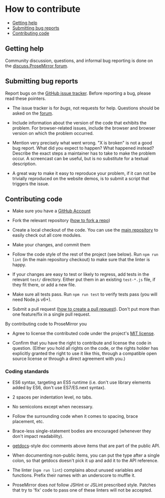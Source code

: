 # How to contribute

- [Getting help](#getting-help)
- [Submitting bug reports](#submitting-bug-reports)
- [Contributing code](#contributing-code)

## Getting help

Community discussion, questions, and informal bug reporting is done on the
[discuss.ProseMirror forum](http://discuss.prosemirror.net).

## Submitting bug reports

Report bugs on the
[GitHub issue tracker](http://github.com/prosemirror/prosemirror/issues).
Before reporting a bug, please read these pointers.

- The issue tracker is for *bugs*, not requests for help. Questions
  should be asked on the [forum](http://discuss.prosemirror.net).

- Include information about the version of the code that exhibits the
  problem. For browser-related issues, include the browser and browser
  version on which the problem occurred.

- Mention very precisely what went wrong. "X is broken" is not a good
  bug report. What did you expect to happen? What happened instead?
  Describe the exact steps a maintainer has to take to make the
  problem occur. A screencast can be useful, but is no substitute for
  a textual description.

- A great way to make it easy to reproduce your problem, if it can not
  be trivially reproduced on the website demos, is to submit a script
  that triggers the issue.

## Contributing code

- Make sure you have a [GitHub Account](https://github.com/signup/free)

- Fork the relevant repository
  ([how to fork a repo](https://help.github.com/articles/fork-a-repo))

- Create a local checkout of the code. You can use the
  [main repository](https://github.com/prosemirror/prosemirror) to
  easily check out all core modules.

- Make your changes, and commit them

- Follow the code style of the rest of the project (see below). Run
  `npm run lint` (in the main repository checkout) to make sure that
  the linter is happy.

- If your changes are easy to test or likely to regress, add tests in
  the relevant `test/` directory. Either put them in an existing
  `test-*.js` file, if they fit there, or add a new file.

- Make sure all tests pass. Run `npm run test` to verify tests pass
  (you will need Node.js v6+).

- Submit a pull request ([how to create a pull request](https://docs.github.com/en/pull-requests/collaborating-with-pull-requests/proposing-changes-to-your-work-with-pull-requests/creating-a-pull-request-from-a-fork)).
  Don't put more than one feature/fix in a single pull request.

By contributing code to ProseMirror you

 - Agree to license the contributed code under the project's [MIT
   license](https://github.com/ProseMirror/prosemirror/blob/master/LICENSE).

 - Confirm that you have the right to contribute and license the code
   in question. (Either you hold all rights on the code, or the rights
   holder has explicitly granted the right to use it like this,
   through a compatible open source license or through a direct
   agreement with you.)

### Coding standards

- ES6 syntax, targeting an ES5 runtime (i.e. don't use library
  elements added by ES6, don't use ES7/ES.next syntax).

- 2 spaces per indentation level, no tabs.

- No semicolons except when necessary.

- Follow the surrounding code when it comes to spacing, brace
  placement, etc.

- Brace-less single-statement bodies are encouraged (whenever they
  don't impact readability).

- [getdocs](https://github.com/marijnh/getdocs)-style doc comments
  above items that are part of the public API.

- When documenting non-public items, you can put the type after a
  single colon, so that getdocs doesn't pick it up and add it to the
  API reference.

- The linter (`npm run lint`) complains about unused variables and
  functions. Prefix their names with an underscore to muffle it.

- ProseMirror does *not* follow JSHint or JSLint prescribed style.
  Patches that try to 'fix' code to pass one of these linters will not
  be accepted.
